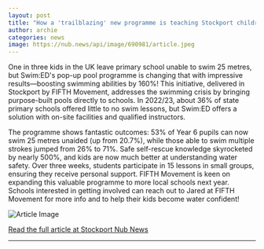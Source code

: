 ```yaml
---
layout: post
title: "How a 'trailblazing' new programme is teaching Stockport children to swim"
author: archie
categories: news
image: https://nub.news/api/image/690981/article.jpeg
---
```

One in three kids in the UK leave primary school unable to swim 25 metres, but Swim:ED's pop-up pool programme is changing that with impressive results—boosting swimming abilities by 160%! This initiative, delivered in Stockport by FIFTH Movement, addresses the swimming crisis by bringing purpose-built pools directly to schools. In 2022/23, about 36% of state primary schools offered little to no swim lessons, but Swim:ED offers a solution with on-site facilities and qualified instructors.

The programme shows fantastic outcomes: 53% of Year 6 pupils can now swim 25 metres unaided (up from 20.7%), while those able to swim multiple strokes jumped from 26% to 71%. Safe self-rescue knowledge skyrocketed by nearly 500%, and kids are now much better at understanding water safety. Over three weeks, students participate in 15 lessons in small groups, ensuring they receive personal support. FIFTH Movement is keen on expanding this valuable programme to more local schools next year. Schools interested in getting involved can reach out to Jared at FIFTH Movement for more info and to help their kids become water confident!

![Article Image](https://nub.news/api/image/690981/article.jpeg)

[Read the full article at Stockport Nub News](https://stockport.nub.news/news/advertisement-features/sp8466-how-a-new-trailblazing-programme-is-teaching-stockport-children-to-swim-271801)

---

